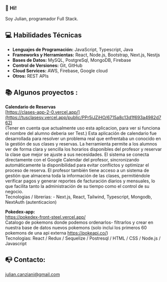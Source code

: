 ### 👋 <strong>Hi!</strong> 
Soy Julian, programador Full Stack. <br> 

## :computer: Habilidades Técnicas

- **Lenguajes de Programación:** JavaScript, Typescript, Java
- **Frameworks y Herramientas:** React, Node.js, Bootstrap, Next.js, Nestjs
- **Bases de Datos:** MySQL, PostgreSql, MongoDB, Firebase
- **Control de Versiones:** Git, GitHub
- **Cloud Services:** AWS, Firebase, Google cloud
- **Otros:** REST APIs

## :books:<strong> Algunos proyectos : </strong> <br>

<strong> Calendario de Reservas </strong> <br>
[https://clases-app-2-0.vercel.app/](https://tusclasesv.vercel.app/public/PPr5iJZiHO/6715a8c13d1f693a4982d762) <br>
(Tener en cuenta que actualmente uso esta aplicacion, para ver si funciona el nombre del alumno deberia ser Test.)
Esta aplicación de calendario fue desarrollada para resolver un problema real que enfrentaba un conocido en la gestión de sus clases 
                        y reservas. 
                        La herramienta permite a los alumnos ver de forma clara y sencilla los horarios disponibles del profesor 
                        y reservar la clase que mejor se ajuste a sus necesidades. El sistema se conecta directamente con el Google Calendar del profesor, 
                        sincronizando automáticamente la disponibilidad para evitar conflictos y optimizar el proceso de reserva.
                        El profesor también tiene acceso a un sistema de gestión que almacena toda la información de las clases, 
                        permitiéndole verificar pagos y generar reportes de facturación diarios y mensuales, 
                        lo que facilita tanto la administración de su tiempo como el control de su negocio. <br>
Tecnologias / librerias: - Next.js, React, Tailwind, Typescript, Mongodb, NextAuth (autenticacion)

<!--
<strong> Clima-x : </strong>(Weather Cards) <br>
https://react-tiempo-app.vercel.app/  <br>
Fue uno de mis primeros proyectos deployados. Podemos buscar diferentes ciudades alrededor del mundo y obtener los datos meteorologicos en tiempo real.<br>
Api que use en el proyecto: https://openweathermap.org
-->

<strong> Pokedex-app: </strong><br>
https://pokedex-front-steel.vercel.app/ <br>
Catalogo de pokemons donde podemos ordenarlos- filtrarlos y crear en nuestra base de datos nuevos pokemons (solo inclui los primeros 60 pokemons de una api externa https://pokeapi.co/) <br>
Tecnologias: React / Redux / Sequelize / Postresql / HTML / CSS / Node.js / Javascript

<!--
<strong>Agenda de contactos:</strong><br> https://free-code-app.vercel.app/ <br>
Proyecto individual el cual nos va a servir como agenda de contactos.<br>
Tecnologias: <br>
React, Nextjs, Autenticacion y almacenamiento de datos con Firebase, estilos con html/css.
-->
## :mailbox_with_no_mail: Contacto: 
julian.canziani@gmail.com
<!--
**julian-ncanziani/julian-ncanziani** is a ✨ _special_ ✨ repository because its `README.md` (this file) appears on your GitHub profile.

Here are some ideas to get you started:

- 🔭 I’m currently working on ...
- 🌱 I’m currently learning ...
- 👯 I’m looking to collaborate on ...
- 🤔 I’m looking for help with ...
- 💬 Ask me about ...
- 📫 How to reach me: ...
- 😄 Pronouns: ...
- ⚡ Fun fact: ...
-->

